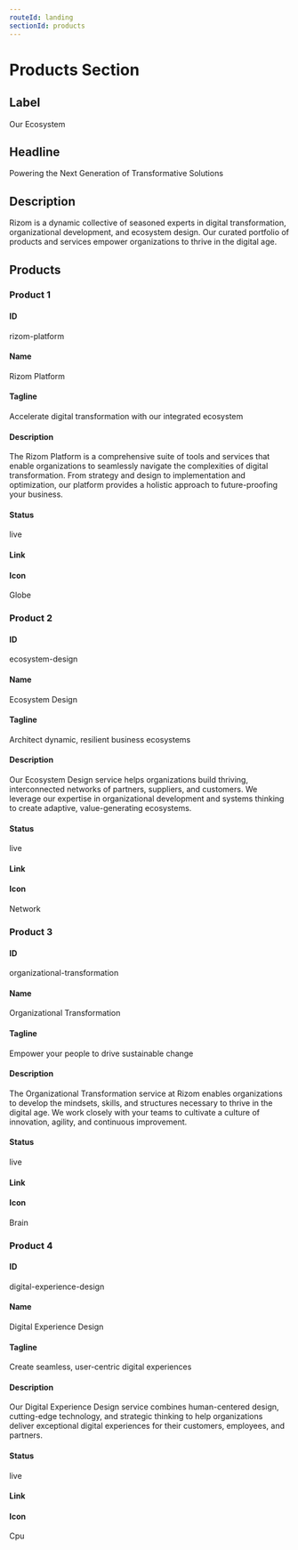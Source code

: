```yaml
---
routeId: landing
sectionId: products
---
```

# Products Section

## Label
Our Ecosystem

## Headline
Powering the Next Generation of Transformative Solutions

## Description
Rizom is a dynamic collective of seasoned experts in digital transformation, organizational development, and ecosystem design. Our curated portfolio of products and services empower organizations to thrive in the digital age.

## Products

### Product 1

#### ID
rizom-platform

#### Name
Rizom Platform

#### Tagline
Accelerate digital transformation with our integrated ecosystem

#### Description
The Rizom Platform is a comprehensive suite of tools and services that enable organizations to seamlessly navigate the complexities of digital transformation. From strategy and design to implementation and optimization, our platform provides a holistic approach to future-proofing your business.

#### Status
live

#### Link


#### Icon
Globe

### Product 2

#### ID
ecosystem-design

#### Name
Ecosystem Design

#### Tagline
Architect dynamic, resilient business ecosystems

#### Description
Our Ecosystem Design service helps organizations build thriving, interconnected networks of partners, suppliers, and customers. We leverage our expertise in organizational development and systems thinking to create adaptive, value-generating ecosystems.

#### Status
live

#### Link


#### Icon
Network

### Product 3

#### ID
organizational-transformation

#### Name
Organizational Transformation

#### Tagline
Empower your people to drive sustainable change

#### Description
The Organizational Transformation service at Rizom enables organizations to develop the mindsets, skills, and structures necessary to thrive in the digital age. We work closely with your teams to cultivate a culture of innovation, agility, and continuous improvement.

#### Status
live

#### Link


#### Icon
Brain

### Product 4

#### ID
digital-experience-design

#### Name
Digital Experience Design

#### Tagline
Create seamless, user-centric digital experiences

#### Description
Our Digital Experience Design service combines human-centered design, cutting-edge technology, and strategic thinking to help organizations deliver exceptional digital experiences for their customers, employees, and partners.

#### Status
live

#### Link


#### Icon
Cpu
